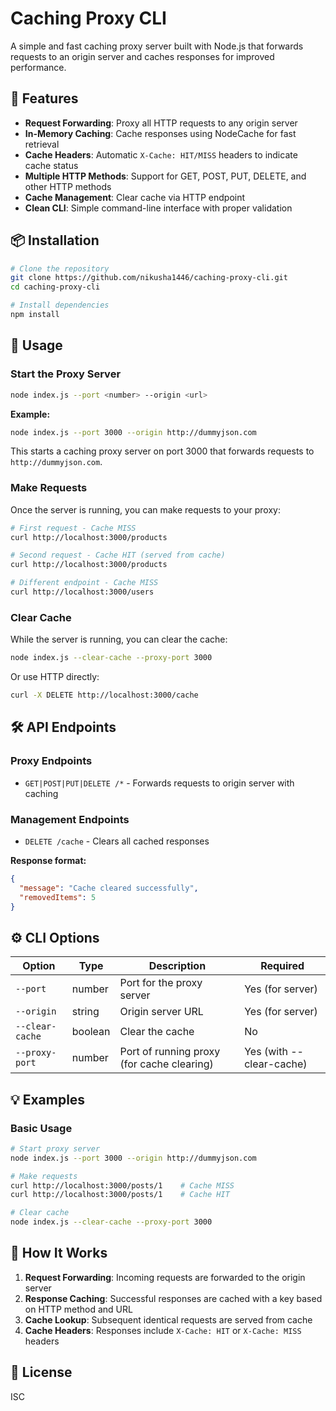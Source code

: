 # Caching Proxy CLI

A simple and fast caching proxy server built with Node.js that forwards requests to an origin server and caches responses for improved performance.

## 🚀 Features

- **Request Forwarding**: Proxy all HTTP requests to any origin server
- **In-Memory Caching**: Cache responses using NodeCache for fast retrieval
- **Cache Headers**: Automatic `X-Cache: HIT/MISS` headers to indicate cache status
- **Multiple HTTP Methods**: Support for GET, POST, PUT, DELETE, and other HTTP methods
- **Cache Management**: Clear cache via HTTP endpoint
- **Clean CLI**: Simple command-line interface with proper validation

## 📦 Installation

```bash
# Clone the repository
git clone https://github.com/nikusha1446/caching-proxy-cli.git
cd caching-proxy-cli

# Install dependencies
npm install
```

## 🚀 Usage

### Start the Proxy Server

```bash
node index.js --port <number> --origin <url>
```

**Example:**
```bash
node index.js --port 3000 --origin http://dummyjson.com
```

This starts a caching proxy server on port 3000 that forwards requests to `http://dummyjson.com`.

### Make Requests

Once the server is running, you can make requests to your proxy:

```bash
# First request - Cache MISS
curl http://localhost:3000/products

# Second request - Cache HIT (served from cache)
curl http://localhost:3000/products

# Different endpoint - Cache MISS
curl http://localhost:3000/users
```

### Clear Cache

While the server is running, you can clear the cache:

```bash
node index.js --clear-cache --proxy-port 3000
```

Or use HTTP directly:
```bash
curl -X DELETE http://localhost:3000/cache
```

## 🛠️ API Endpoints

### Proxy Endpoints
- `GET|POST|PUT|DELETE /*` - Forwards requests to origin server with caching

### Management Endpoints
- `DELETE /cache` - Clears all cached responses

**Response format:**
```json
{
  "message": "Cache cleared successfully",
  "removedItems": 5
}
```

## ⚙️ CLI Options

| Option | Type | Description | Required |
|--------|------|-------------|----------|
| `--port` | number | Port for the proxy server | Yes (for server) |
| `--origin` | string | Origin server URL | Yes (for server) |
| `--clear-cache` | boolean | Clear the cache | No |
| `--proxy-port` | number | Port of running proxy (for cache clearing) | Yes (with --clear-cache) |

## 💡 Examples

### Basic Usage
```bash
# Start proxy server
node index.js --port 3000 --origin http://dummyjson.com

# Make requests
curl http://localhost:3000/posts/1    # Cache MISS
curl http://localhost:3000/posts/1    # Cache HIT

# Clear cache
node index.js --clear-cache --proxy-port 3000
```

## 🔧 How It Works

1. **Request Forwarding**: Incoming requests are forwarded to the origin server
2. **Response Caching**: Successful responses are cached with a key based on HTTP method and URL
3. **Cache Lookup**: Subsequent identical requests are served from cache
4. **Cache Headers**: Responses include `X-Cache: HIT` or `X-Cache: MISS` headers

## 📄 License

ISC
